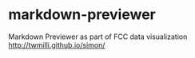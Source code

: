 # markdown-previewer
Markdown Previewer as part of FCC data visualization
http://twmilli.github.io/simon/
